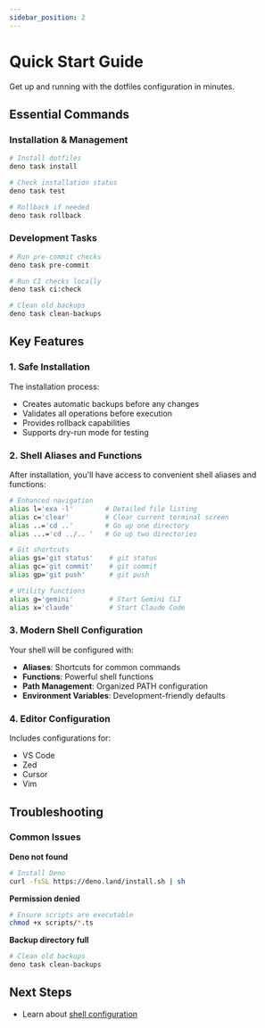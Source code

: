 ```yaml
---
sidebar_position: 2
---
```


# Quick Start Guide

Get up and running with the dotfiles configuration in minutes.

## Essential Commands

### Installation & Management

```bash
# Install dotfiles
deno task install

# Check installation status
deno task test

# Rollback if needed
deno task rollback
```

### Development Tasks

```bash
# Run pre-commit checks
deno task pre-commit

# Run CI checks locally
deno task ci:check

# Clean old backups
deno task clean-backups
```

## Key Features

### 1. Safe Installation

The installation process:

- Creates automatic backups before any changes
- Validates all operations before execution
- Provides rollback capabilities
- Supports dry-run mode for testing

### 2. Shell Aliases and Functions

After installation, you'll have access to convenient shell aliases and functions:

```bash
# Enhanced navigation
alias l='exa -l'        # Detailed file listing
alias c='clear'         # Clear current terminal screen
alias ..='cd ..'        # Go up one directory
alias ...='cd ../.. '   # Go up two directories

# Git shortcuts
alias gs='git status'    # git status
alias gc='git commit'    # git commit
alias gp='git push'      # git push

# Utility functions
alias g='gemini'         # Start Gemini CLI
alias x='claude'         # Start Claude Code
```

### 3. Modern Shell Configuration

Your shell will be configured with:

- **Aliases**: Shortcuts for common commands
- **Functions**: Powerful shell functions
- **Path Management**: Organized PATH configuration
- **Environment Variables**: Development-friendly defaults

### 4. Editor Configuration

Includes configurations for:

- VS Code
- Zed
- Cursor
- Vim

## Troubleshooting

### Common Issues

**Deno not found**

```bash
# Install Deno
curl -fsSL https://deno.land/install.sh | sh
```

**Permission denied**

```bash
# Ensure scripts are executable
chmod +x scripts/*.ts
```

**Backup directory full**

```bash
# Clean old backups
deno task clean-backups
```

## Next Steps

- Learn about [shell configuration](/docs/configuration/shell)
